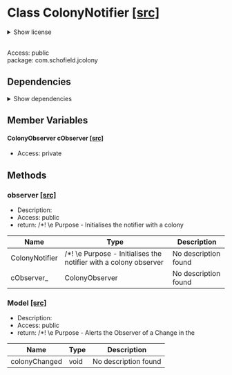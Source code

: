 # Class ColonyNotifier [[src]](https://github.com/mrschofield/jcolonyC:\Users\Mathew\src\jcolony\src\main\java\com\schofield\jcolony\ColonyNotifier.java)  

<details>  
  <summary>  
    Show license  

  </summary>  
  <ul>  
jColony Copyright (c )2005-2006 Mathew Schofield All Rights Reserved. Distributed under the terms of LICENSE   </ul>  
</details>  

<br/>Access: public  
package: com.schofield.jcolony  

## Dependencies

<details>  
  <summary>  
    Show dependencies  
  </summary>  
  <ul>  
  </ul>  
</details>  

## Member Variables

#### ColonyObserver cObserver [[src]](https://github.com/mrschofield/jcolonyC:\Users\Mathew\src\jcolony\src\main\java\com\schofield\jcolony\ColonyNotifier.java#L)

+ Access: private  

## Methods

### observer [[src]](https://github.com/mrschofield/jcolonyC:\Users\Mathew\src\jcolony\src\main\java\com\schofield\jcolony\ColonyNotifier.java#L21)

+ Description:   
+ Access: public  
+ return: /*! \e Purpose - Initialises the notifier with a colony  

| Name | Type | Description |  
| ----- | ----- | ----- |  
| ColonyNotifier | /*! \e Purpose - Initialises the notifier with a colony observer | No description found |  
| cObserver_ | ColonyObserver | No description found |  


### Model [[src]](https://github.com/mrschofield/jcolonyC:\Users\Mathew\src\jcolony\src\main\java\com\schofield\jcolony\ColonyNotifier.java#L30)

+ Description:   
+ Access: public  
+ return: /*! \e Purpose - Alerts the Observer of a Change in the  

| Name | Type | Description |  
| ----- | ----- | ----- |  
| colonyChanged | void | No description found |  


